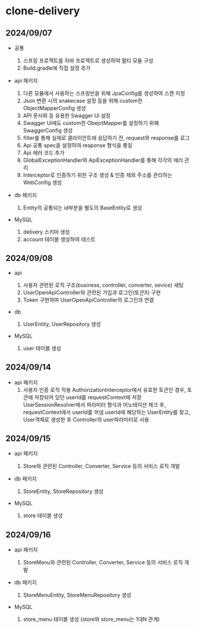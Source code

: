 # clone-delivery

## 2024/09/07
- 공통
  1. 스프링 프로젝트를 자바 프로젝트로 생성하여 멀티 모듈 구성
  2. Build.gradle에 직접 설정 추가

- api 패키지
  1. 다른 모듈에서 사용하는 스프링빈을 위해 JpaConfig를 생성하여 스캔 지정
  2. Json 변환 시의 snakecase 설정 등을 위해 custom한 ObjectMapperConfig 생성
  3. API 문서화 등 유용한 Swagger Ui 설정
  4. Swagger Ui에도 custom한 ObejctMapper를 설정하기 위해 SwaggerConfig 생성
  5. filter를 통해 실제로 클라이언트에 응답하기 전, request와 response를 로그
  6. Api 공통 spec을 설정하여 response 형식을 통일
  7. Api 에러 코드 추가
  8. GlobalExceptionHandler와 ApiExceptionHandler를 통해 각각의 에러 관리
  9. Interceptor로 인증하기 위한 구조 생성 & 인증 제외 주소를 관리하는 WebConfig 생성

- db 패키지
  1. Entity의 공통되는 id부분을 별도의 BaseEntity로 생성

- MySQL
  1. delivery 스키마 생성
  2. account 테이블 생성하여 테스트

## 2024/09/08
- api
  1. 사용자 관련된 로직 구조(business, controller, converter, sevice) 세팅
  2. UserOpenApiController와 관련된 가입과 로그인(토큰X) 구현
  3. Token 구현하여 UserOpenApiController의 로그인과 연결

- db
  1. UserEntity, UserRepository 생성

- MySQL
  1. user 테이블 생성

## 2024/09/14
- api 패키지
  1. 사용자 인증 로직 적용
      AuthorizationInterceptor에서 유효한 토큰인 경우, 토큰에 저장되어 있던 userId를 requestContext에 저장
      UserSessionResolver에서 파라미터 형식과 어노테이션 체크 후, requestContext에서 userId를 꺼냄
      userId에 해당하는 UserEntity를 찾고, User객체로 생성한 후 Controller의 user파라미터로 사용
      

## 2024/09/15
- api 패키지
  1. Store와 관련된 Controller, Converter, Service 등의 서비스 로직 개발

- db 패키지
  1. StoreEntity, StoreRepository 생성

- MySQL
  1. store 테이블 생성

## 2024/09/16
- api 패키지
  1. StoreMenu와 관련된 Controller, Converter, Service 등의 서비스 로직 개발

- db 패키지
  1. StoreMenuEntity, StoreMenuRepository 생성

- MySQL
  1. store_menu 테이블 생성 (store와 store_menu는 1대N 관계)